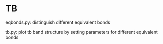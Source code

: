 # TB
eqbonds.py: distinguish different equivalent bonds

tb.py: plot tb band structure by setting parameters for different equivalent bonds
